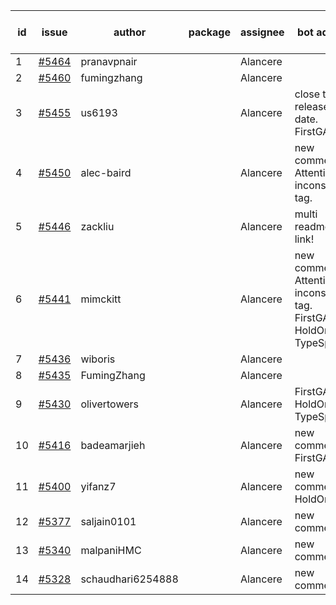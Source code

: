 | id | issue | author | package | assignee | bot advice | created date of issue | target release date | date from target |
| ------ | ------ | ------ | ------ | ------ | ------ | ------ | ------ | :-----: |
| 1 | [#5464](https://github.com/Azure/sdk-release-request/issues/5464) | pranavpnair |  | Alancere |  | 09-06 | 09-27 |  |
| 2 | [#5460](https://github.com/Azure/sdk-release-request/issues/5460) | fumingzhang |  | Alancere |  | 09-02 | 09-26 |  |
| 3 | [#5455](https://github.com/Azure/sdk-release-request/issues/5455) | us6193 |  | Alancere | close to release date. FirstGA. | 08-30 | 09-09 | 0 |
| 4 | [#5450](https://github.com/Azure/sdk-release-request/issues/5450) | alec-baird |  | Alancere | new comment. Attention to inconsistent tag. | 08-30 | 09-27 |  |
| 5 | [#5446](https://github.com/Azure/sdk-release-request/issues/5446) | zackliu |  | Alancere | multi readme link! | 08-26 | 09-26 |  |
| 6 | [#5441](https://github.com/Azure/sdk-release-request/issues/5441) | mimckitt |  | Alancere | new comment. Attention to inconsistent tag. FirstGA. HoldOn. TypeSpec. | 08-22 | 09-27 |  |
| 7 | [#5436](https://github.com/Azure/sdk-release-request/issues/5436) | wiboris |  | Alancere |  | 08-22 | 09-27 |  |
| 8 | [#5435](https://github.com/Azure/sdk-release-request/issues/5435) | FumingZhang |  | Alancere |  | 08-22 | 09-26 |  |
| 9 | [#5430](https://github.com/Azure/sdk-release-request/issues/5430) | olivertowers |  | Alancere | FirstGA. HoldOn. TypeSpec. | 08-19 | 09-27 |  |
| 10 | [#5416](https://github.com/Azure/sdk-release-request/issues/5416) | badeamarjieh |  | Alancere | new comment. FirstGA. | 08-12 | 09-26 |  |
| 11 | [#5400](https://github.com/Azure/sdk-release-request/issues/5400) | yifanz7 |  | Alancere | new comment. HoldOn. | 08-07 | 09-27 |  |
| 12 | [#5377](https://github.com/Azure/sdk-release-request/issues/5377) | saljain0101 |  | Alancere | new comment. | 07-26 | 09-26 |  |
| 13 | [#5340](https://github.com/Azure/sdk-release-request/issues/5340) | malpaniHMC |  | Alancere | new comment. | 07-18 | 08-23 |  |
| 14 | [#5328](https://github.com/Azure/sdk-release-request/issues/5328) | schaudhari6254888 |  | Alancere | new comment. | 07-10 | 08-23 |  |
